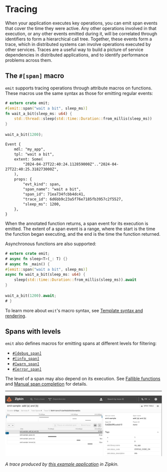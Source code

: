 # Tracing

When your application executes key operations, you can emit span events that cover the time they were active. Any other operations involved in that execution, or any other events emitted during it, will be correlated through identifiers to form a hierarchical call tree. Together, these events form a trace, which in distributed systems can involve operations executed by other services. Traces are a useful way to build a picture of service dependencies in distributed applications, and to identify performance problems across them.

## The `#[span]` macro

`emit` supports tracing operations through attribute macros on functions. These macros use the same syntax as those for emitting regular events:

```rust
# extern crate emit;
#[emit::span("wait a bit", sleep_ms)]
fn wait_a_bit(sleep_ms: u64) {
    std::thread::sleep(std::time::Duration::from_millis(sleep_ms))
}

wait_a_bit(1200);
```

```text
Event {
    mdl: "my_app",
    tpl: "wait a bit",
    extent: Some(
        "2024-04-27T22:40:24.112859000Z".."2024-04-27T22:40:25.318273000Z",
    ),
    props: {
        "evt_kind": span,
        "span_name": "wait a bit",
        "span_id": 71ea734fcbb4dc41,
        "trace_id": 6d6bb9c23a5f76e7185fb3957c2f5527,
        "sleep_ms": 1200,
    },
}
```

When the annotated function returns, a span event for its execution is emitted. The extent of a span event is a range, where the start is the time the function began executing, and the end is the time the function returned.

Asynchronous functions are also supported:

```rust
# extern crate emit;
# async fn sleep<T>(_: T) {}
# async fn _main() {
#[emit::span("wait a bit", sleep_ms)]
async fn wait_a_bit(sleep_ms: u64) {
    sleep(std::time::Duration::from_millis(sleep_ms)).await
}

wait_a_bit(1200).await;
# }
```

To learn more about `emit`'s macro syntax, see [Template syntax and rendering](../reference/templates.md).

## Spans with levels

`emit` also defines macros for emitting spans at different levels for filtering:

- [`#[debug_span]`](https://docs.rs/emit/1.4.1/emit/attr.debug_span.html)
- [`#[info_span]`](https://docs.rs/emit/1.4.1/emit/attr.info_span.html)
- [`#[warn_span]`](https://docs.rs/emit/1.4.1/emit/attr.warn_span.html)
- [`#[error_span]`](https://docs.rs/emit/1.4.1/emit/attr.error_span.html)

The level of a span may also depend on its execution. See [Fallible functions](./tracing/fallible-functions.md) and [Manual span completion](./tracing/manual-span-completion.md) for details.

-----

![an example trace in Zipkin](../asset/trace-zipkin.png)

_A trace produced by [this example application](https://github.com/emit-rs/emit/tree/main/examples/trace_zipkin) in Zipkin._
